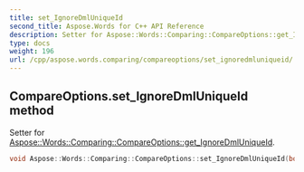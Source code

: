 ```yaml
---
title: set_IgnoreDmlUniqueId
second_title: Aspose.Words for C++ API Reference
description: Setter for Aspose::Words::Comparing::CompareOptions::get_IgnoreDmlUniqueId. 
type: docs
weight: 196
url: /cpp/aspose.words.comparing/compareoptions/set_ignoredmluniqueid/
---
```

## CompareOptions.set_IgnoreDmlUniqueId method


Setter for [Aspose::Words::Comparing::CompareOptions::get_IgnoreDmlUniqueId](../get_ignoredmluniqueid/).

```cpp
void Aspose::Words::Comparing::CompareOptions::set_IgnoreDmlUniqueId(bool value)
```

